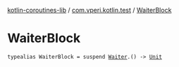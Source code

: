 [kotlin-coroutines-lib](../index.md) / [com.vperi.kotlin.test](index.md) / [WaiterBlock](./-waiter-block.md)

# WaiterBlock

`typealias WaiterBlock = suspend `[`Waiter`](-waiter/index.md)`.() -> `[`Unit`](https://kotlinlang.org/api/latest/jvm/stdlib/kotlin/-unit/index.html)